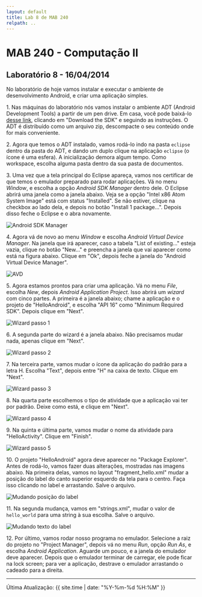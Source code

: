 ```yaml
---
layout: default
title: Lab 8 de MAB 240
relpath: ..
---
```


MAB 240 - Computação II
=======================

Laboratório 8 - 16/04/2014
--------------------------

No laboratório de hoje vamos instalar e executar o ambiente de desenvolvimento
Android, e criar uma aplicação simples.

1\. Nas máquinas do laboratório nós vamos instalar o ambiente ADT (Android Development Tools)
a partir de um pen drive. Em casa, você pode baixá-lo [desse link](http://developer.android.com/sdk/index.html),
clicando em "Download the SDK" e seguindo as instruções. O ADT é distribuído como um arquivo
zip, descompacte o seu conteúdo onde for mais conveniente.

2\. Agora que temos o ADT instalado, vamos rodá-lo indo na pasta `eclipse` dentro da
pasta do ADT, e dando um duplo clique na aplicação `eclipse` (o ícone é uma esfera).
A inicialização demora algum tempo. Como workspace, escolha alguma pasta dentro da sua
pasta de documentos.

3\. Uma vez que a tela principal do Eclipse apareça, vamos nos certificar de que temos
o emulador preparado para rodar aplicações. Vá no menu *Window*, e escolha a opção
*Android SDK Manager* dentro dele. O Eclipse abrirá uma janela como a janela abaixo.
Veja se a opção "Intel x86 Atom System Image" está com status "Installed". Se não
estiver, clique na checkbox ao lado dela, e depois no botão "Install 1 package...".
Depois disso feche o Eclipse e o abra novamente.

![Android SDK Manager](sdkmanager.png)

4\. Agora vá de novo ao menu *Window* e escolha *Android Virtual Device Manager*. Na janela
que irá aparecer, caso a tabela "List of existing..." esteja vazia, clique no botão "New..."
e preencha a janela que vai aparecer como está na figura abaixo. Clique em "Ok", depois feche
a janela do "Android Virtual Device Manager".

![AVD](avd.png)

5\. Agora estamos prontos para criar uma aplicação. Vá no menu *File*, escolha *New*, depois
*Android Application Project*. Isso abrirá um *wizard* com cinco partes. A primeira é a
janela abaixo; chame a aplicação e o projeto de "HelloAndroid", e escolha "API 16" como
"Minimum Required SDK". Depois clique em "Next".

![Wizard passo 1](wizard1.png)

6\. A segunda parte do wizard é a janela abaixo. Não precisamos mudar nada, apenas clique em "Next".

![Wizard passo 2](wizard2.png)

7\. Na terceira parte, vamos mudar o ícone da aplicação do padrão para a letra H. Escolha
"Text", depois entre "H" na caixa de texto. Clique em "Next".

![Wizard passo 3](wizard3.png)

8\. Na quarta parte escolhemos o tipo de atividade que a aplicação vai ter por padrão.
Deixe como está, e clique em "Next".

![Wizard passo 4](wizard4.png)

9\. Na quinta e última parte, vamos mudar o nome da atividade para "HelloActivity". Clique
em "Finish".

![Wizard passo 5](wizard5.png)

10\. O projeto "HelloAndroid" agora deve aparecer no "Package Explorer". Antes de rodá-lo,
vamos fazer duas alterações, mostradas nas imagens abaixo. Na primeira delas, vamos no
layout "fragment_hello.xml" mudar a posição do label do canto superior esquerdo da
tela para o centro. Faça isso clicando no label e arrastando. Salve o arquivo.

![Mudando posição do label](center.png)

11\. Na segunda mudança, vamos em "strings.xml", mudar o valor de `hello_world` para
uma string à sua escolha. Salve o arquivo.

![Mudando texto do label](hello.png)

12\. Por último, vamos rodar nosso programa no emulador. Selecione a raiz do projeto
no "Project Manager", depois vá no menu *Run*, opção *Run As*, e escolha *Android Application*.
Aguarde um pouco, e a janela do emulador deve aparecer. Depois que o emulador terminar de
carregar, ele pode ficar na lock screen; para ver a aplicação, destrave o emulador arrastando
o cadeado para a direita.

* * * * *

Última Atualização: {{ site.time | date: "%Y-%m-%d %H:%M" }}

